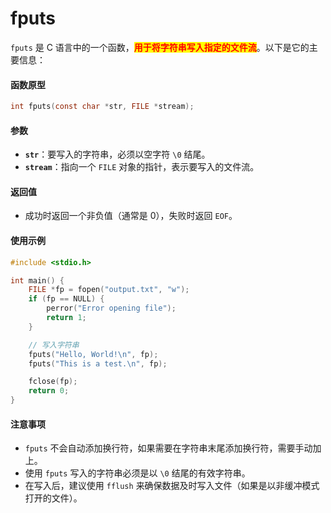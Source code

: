 # fputs

`fputs` 是 C 语言中的一个函数，<mark style="color:red;">**用于将字符串写入指定的文件流**</mark>。以下是它的主要信息：

#### 函数原型

```c
int fputs(const char *str, FILE *stream);
```

#### 参数

* **`str`**：要写入的字符串，必须以空字符 `\0` 结尾。
* **`stream`**：指向一个 `FILE` 对象的指针，表示要写入的文件流。

#### 返回值

* 成功时返回一个非负值（通常是 0），失败时返回 `EOF`。

#### 使用示例

```c
#include <stdio.h>

int main() {
    FILE *fp = fopen("output.txt", "w");
    if (fp == NULL) {
        perror("Error opening file");
        return 1;
    }

    // 写入字符串
    fputs("Hello, World!\n", fp);
    fputs("This is a test.\n", fp);

    fclose(fp);
    return 0;
}
```

#### 注意事项

* `fputs` 不会自动添加换行符，如果需要在字符串末尾添加换行符，需要手动加上。
* 使用 `fputs` 写入的字符串必须是以 `\0` 结尾的有效字符串。
* 在写入后，建议使用 `fflush` 来确保数据及时写入文件（如果是以非缓冲模式打开的文件）。

